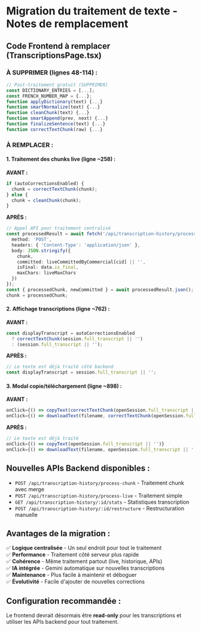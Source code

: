 # Migration du traitement de texte - Notes de remplacement

## Code Frontend à remplacer (TranscriptionsPage.tsx)

### À SUPPRIMER (lignes 48-114) :
```typescript
// Post-traitement gratuit (SUPPRIMER)
const DICTIONARY_ENTRIES = [...];
const FRENCH_NUMBER_MAP = {...};
function applyDictionary(text) {...}
function smartNormalize(text) {...}
function cleanChunk(text) {...}
function smartAppend(prev, next) {...}
function finalizeSentence(text) {...}
function correctTextChunk(raw) {...}
```

### À REMPLACER :

#### 1. Traitement des chunks live (ligne ~258) :
**AVANT :**
```typescript
if (autoCorrectionsEnabled) {
  chunk = correctTextChunk(chunk);
} else {
  chunk = cleanChunk(chunk);
}
```

**APRÈS :**
```typescript
// Appel API pour traitement centralisé
const processedResult = await fetch('/api/transcription-history/process-chunk', {
  method: 'POST',
  headers: { 'Content-Type': 'application/json' },
  body: JSON.stringify({
    chunk,
    committed: liveCommittedByCommercial[cid] || '',
    isFinal: data.is_final,
    maxChars: liveMaxChars
  })
});
const { processedChunk, newCommitted } = await processedResult.json();
chunk = processedChunk;
```

#### 2. Affichage transcriptions (ligne ~762) :
**AVANT :**
```typescript
const displayTranscript = autoCorrectionsEnabled
  ? correctTextChunk(session.full_transcript || '')
  : (session.full_transcript || '');
```

**APRÈS :**
```typescript
// Le texte est déjà traité côté backend
const displayTranscript = session.full_transcript || '';
```

#### 3. Modal copie/téléchargement (ligne ~898) :
**AVANT :**
```typescript
onClick={() => copyText(correctTextChunk(openSession.full_transcript || ''))}
onClick={() => downloadText(filename, correctTextChunk(openSession.full_transcript || ''))}
```

**APRÈS :**
```typescript
// Le texte est déjà traité
onClick={() => copyText(openSession.full_transcript || '')}
onClick={() => downloadText(filename, openSession.full_transcript || '')}
```

## Nouvelles APIs Backend disponibles :

- `POST /api/transcription-history/process-chunk` - Traitement chunk avec merge
- `POST /api/transcription-history/process-live` - Traitement simple 
- `GET /api/transcription-history/:id/stats` - Statistiques transcription
- `POST /api/transcription-history/:id/restructure` - Restructuration manuelle

## Avantages de la migration :

✅ **Logique centralisée** - Un seul endroit pour tout le traitement  
✅ **Performance** - Traitement côté serveur plus rapide  
✅ **Cohérence** - Même traitement partout (live, historique, APIs)  
✅ **IA intégrée** - Gemini automatique sur nouvelles transcriptions  
✅ **Maintenance** - Plus facile à maintenir et déboguer  
✅ **Évolutivité** - Facile d'ajouter de nouvelles corrections  

## Configuration recommandée :

Le frontend devrait désormais être **read-only** pour les transcriptions et utiliser les APIs backend pour tout traitement.